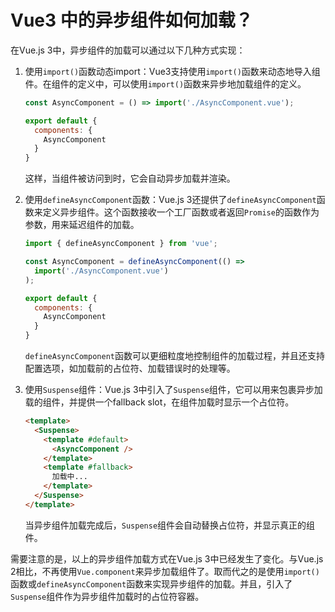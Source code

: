 # Vue3 中的异步组件如何加载？

在Vue.js 3中，异步组件的加载可以通过以下几种方式实现：

1. 使用`import()`函数动态import：Vue3支持使用`import()`函数来动态地导入组件。在组件的定义中，可以使用`import()`函数来异步地加载组件的定义。

   ```javascript
   const AsyncComponent = () => import('./AsyncComponent.vue');
   
   export default {
     components: {
       AsyncComponent
     }
   }
   ```

   这样，当组件被访问到时，它会自动异步加载并渲染。

2. 使用`defineAsyncComponent`函数：Vue.js 3还提供了`defineAsyncComponent`函数来定义异步组件。这个函数接收一个工厂函数或者返回`Promise`的函数作为参数，用来延迟组件的加载。

   ```javascript
   import { defineAsyncComponent } from 'vue';
   
   const AsyncComponent = defineAsyncComponent(() =>
     import('./AsyncComponent.vue')
   );
   
   export default {
     components: {
       AsyncComponent
     }
   }
   ```

   `defineAsyncComponent`函数可以更细粒度地控制组件的加载过程，并且还支持配置选项，如加载前的占位符、加载错误时的处理等。

3. 使用`Suspense`组件：Vue.js 3中引入了`Suspense`组件，它可以用来包裹异步加载的组件，并提供一个fallback slot，在组件加载时显示一个占位符。

   ```html
   <template>
     <Suspense>
       <template #default>
         <AsyncComponent />
       </template>
       <template #fallback>
         加载中...
       </template>
     </Suspense>
   </template>
   ```

   当异步组件加载完成后，`Suspense`组件会自动替换占位符，并显示真正的组件。

需要注意的是，以上的异步组件加载方式在Vue.js 3中已经发生了变化。与Vue.js 2相比，不再使用`Vue.component`来异步加载组件了。取而代之的是使用`import()`函数或`defineAsyncComponent`函数来实现异步组件的加载。并且，引入了`Suspense`组件作为异步组件加载时的占位符容器。
